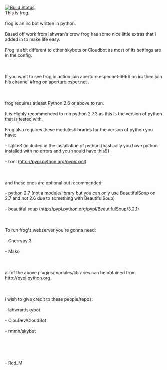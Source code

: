 <a href="https://secure.travis-ci.org/Red-M/frogbot.png"><img src="https://secure.travis-ci.org/Red-M/frogbot.png" alt="Build Status" /></a>
<br>This is frog.</br>
<br>frog is an irc bot written in python.</br>
<br>Based off work from lahwran's crow frog has some nice little extras that i added in to make life easy.</br>
<br>Frog is abit different to other skybots or Cloudbot as most of its settings are in the config.</br>
<br></br>
<br>If you want to see frog in action join aperture.esper.net:6666 on irc then join his channel #frog on aperture.esper.net .</br>
<br></br>
<br>frog requires atleast Python 2.6 or above to run.</br>
<br>It is Highly recommended to run python 2.7.3 as this is the version of python that is tested with.</br>
<br>Frog also requires these modules/libraries for the version of python you have:</br>
<br>- sqlite3  (included in the installation of python.(bastically you have python installed with no errors and you should have this!))</br>
<br>- lxml  (http://pypi.python.org/pypi/lxml)</br>
<br></br>
<br>and these ones are optional but recommended:</br>
<br>- python 2.7 (not a module/library but you can only use BeautifulSoup on 2.7 and not 2.6 due to something with BeautifulSoup)</br>
<br>- beautiful soup  (http://pypi.python.org/pypi/BeautifulSoup/3.2.1)</br>
<br></br>
<br>To run frog's webserver you're gonna need:</br>
<br>- Cherrypy 3</br>
<br>- Mako</br>
<br></br>
<br>all of the above plugins/modules/libraries can be obtained from http://pypi.python.org</br>
<br></br>
<br>i wish to give credit to these people/repos:</br>
<br>- lahwran/skybot</br>
<br>- ClouDev/CloudBot</br>
<br>- rmmh/skybot</br>
<br></br>
<br></br>
<br>- Red_M</br>
